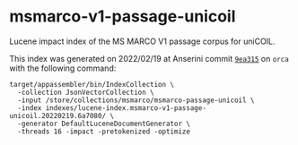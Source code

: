 # msmarco-v1-passage-unicoil

Lucene impact index of the MS MARCO V1 passage corpus for uniCOIL.

This index was generated on 2022/02/19 at Anserini commit [`9ea315`](https://github.com/castorini/anserini/commit/6a708047f71528f7d516c0dd45485204a36e6b1d) on `orca` with the following command:

```
target/appassembler/bin/IndexCollection \
  -collection JsonVectorCollection \
  -input /store/collections/msmarco/msmarco-passage-unicoil \
  -index indexes/lucene-index.msmarco-v1-passage-unicoil.20220219.6a7080/ \
  -generator DefaultLuceneDocumentGenerator \
  -threads 16 -impact -pretokenized -optimize
```
